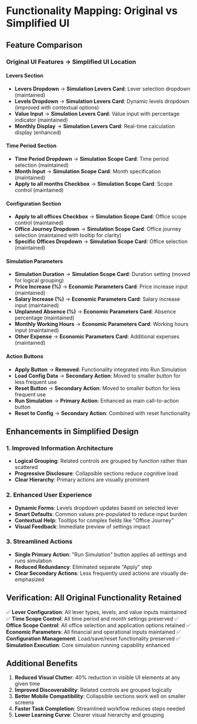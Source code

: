 # Functionality Mapping: Original vs Simplified UI

## Feature Comparison

### Original UI Features → Simplified UI Location

#### Levers Section
- **Levers Dropdown** → **Simulation Levers Card**: Lever selection dropdown (maintained)
- **Levels Dropdown** → **Simulation Levers Card**: Dynamic levels dropdown (improved with contextual options)
- **Value Input** → **Simulation Levers Card**: Value input with percentage indicator (maintained)
- **Monthly Display** → **Simulation Levers Card**: Real-time calculation display (enhanced)

#### Time Period Section
- **Time Period Dropdown** → **Simulation Scope Card**: Time period selection (maintained)
- **Month Input** → **Simulation Scope Card**: Month specification (maintained)
- **Apply to all months Checkbox** → **Simulation Scope Card**: Scope control (maintained)

#### Configuration Section
- **Apply to all offices Checkbox** → **Simulation Scope Card**: Office scope control (maintained)
- **Office Journey Dropdown** → **Simulation Scope Card**: Office journey selection (maintained with tooltip for clarity)
- **Specific Offices Dropdown** → **Simulation Scope Card**: Office selection (maintained)

#### Simulation Parameters
- **Simulation Duration** → **Simulation Scope Card**: Duration setting (moved for logical grouping)
- **Price Increase (%)** → **Economic Parameters Card**: Price increase input (maintained)
- **Salary Increase (%)** → **Economic Parameters Card**: Salary increase input (maintained)
- **Unplanned Absence (%)** → **Economic Parameters Card**: Absence percentage (maintained)
- **Monthly Working Hours** → **Economic Parameters Card**: Working hours input (maintained)
- **Other Expense** → **Economic Parameters Card**: Additional expenses (maintained)

#### Action Buttons
- **Apply Button** → **Removed**: Functionality integrated into Run Simulation
- **Load Config Data** → **Secondary Action**: Moved to smaller button for less frequent use
- **Reset Button** → **Secondary Action**: Moved to smaller button for less frequent use
- **Run Simulation** → **Primary Action**: Enhanced as main call-to-action button
- **Reset to Config** → **Secondary Action**: Combined with reset functionality

## Enhancements in Simplified Design

### 1. Improved Information Architecture
- **Logical Grouping**: Related controls are grouped by function rather than scattered
- **Progressive Disclosure**: Collapsible sections reduce cognitive load
- **Clear Hierarchy**: Primary actions are visually prominent

### 2. Enhanced User Experience
- **Dynamic Forms**: Levels dropdown updates based on selected lever
- **Smart Defaults**: Common values pre-populated to reduce input burden
- **Contextual Help**: Tooltips for complex fields like "Office Journey"
- **Visual Feedback**: Immediate preview of settings impact

### 3. Streamlined Actions
- **Single Primary Action**: "Run Simulation" button applies all settings and runs simulation
- **Reduced Redundancy**: Eliminated separate "Apply" step
- **Clear Secondary Actions**: Less frequently used actions are visually de-emphasized

## Verification: All Original Functionality Retained

✅ **Lever Configuration**: All lever types, levels, and value inputs maintained
✅ **Time Scope Control**: All time period and month settings preserved
✅ **Office Scope Control**: All office selection and application options retained
✅ **Economic Parameters**: All financial and operational inputs maintained
✅ **Configuration Management**: Load/save/reset functionality preserved
✅ **Simulation Execution**: Core simulation running capability enhanced

## Additional Benefits

1. **Reduced Visual Clutter**: 40% reduction in visible UI elements at any given time
2. **Improved Discoverability**: Related controls are grouped logically
3. **Better Mobile Compatibility**: Collapsible sections work well on smaller screens
4. **Faster Task Completion**: Streamlined workflow reduces steps needed
5. **Lower Learning Curve**: Clearer visual hierarchy and grouping

